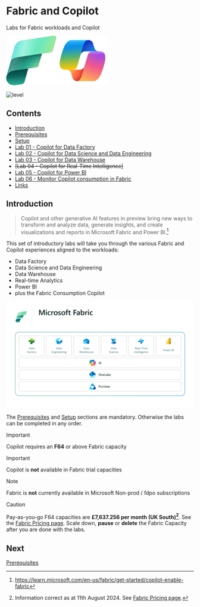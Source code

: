 # Fabric and Copilot
Labs for Fabric workloads and Copilot

![Microsoft Fabric](/images/fabric.svg)
![Microsoft Copilot](/images/copilot.svg)

![level](https://img.shields.io/badge/Microsoft%20Fabric-Introductory-green)

## Contents

- [Introduction](#Introduction)
- [Prerequisites](/prerequisites/prerequisites.md)
- [Setup](/setup/setup.md)
- [Lab 01 - Copilot for Data Factory](/labs/lab01/lab01.md)
- [Lab 02 - Copilot for Data Science and Data Engineering](/labs/lab02/lab02.md)
- [Lab 03 - Copilot for Data Warehouse](/labs/lab03/lab03.md)
- ~~[Lab 04 - Copilot for Real-Time Intelligence]~~
- [Lab 05 - Copilot for Power BI](/labs/lab05/lab05.md)
- [Lab 06 - Monitor Copilot consumption in Fabric](/labs/lab06/lab06.md)
- [Links](links//links.md)

## Introduction

> Copilot and other generative AI features in preview bring new ways to transform and analyze data, generate insights, and create visualizations and reports in Microsoft Fabric and Power BI.[^1]

This set of introductory labs will take you through the various Fabric and Copilot experiences aligned to the workloads:
- Data Factory
- Data Science and Data Engineering
- Data Warehouse
- Real-time Analytics
- Power BI
- plus the Fabric Consumption Copilot

![Fabric Workloads](/images/fabricworkloads.png)


The [Prerequisites](/prerequisites/prerequisites.md) and [Setup](/setup/setup.md) sections are mandatory.  Otherwise the labs can be completed in any order.

> [!IMPORTANT]
> Copilot requires an **F64** or above Fabric capacity

> [!IMPORTANT]
> Copilot is **not** available in Fabric trial  capacities

> [!NOTE]
> Fabric is **not** currently available in Microsoft Non-prod / fdpo subscriptions

> [!CAUTION]
> Pay-as-you-go F64 capacities are **£7,637.256 per month (UK South)[^2]**.  See the [Fabric Pricing page](https://azure.microsoft.com/en-us/pricing/details/microsoft-fabric/).  Scale down, **pause** or **delete** the Fabric Capacity after you are done with the labs.


## Next
[Prerequisites](/prerequisites/prerequisites.md)

[^1]: https://learn.microsoft.com/en-us/fabric/get-started/copilot-enable-fabric

[^2]: Information correct as at 11th August 2024.  See [Fabric Pricing page](https://azure.microsoft.com/en-us/pricing/details/microsoft-fabric/).